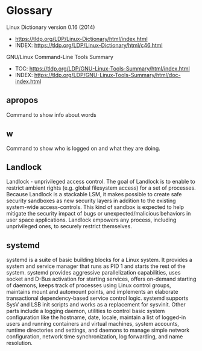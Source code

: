 # Glossary

Linux Dictionary version 0.16 (2014)
- https://tldp.org/LDP/Linux-Dictionary/html/index.html
- INDEX: https://tldp.org/LDP/Linux-Dictionary/html/c46.html

GNU/Linux Command-Line Tools Summary
- TOC: https://tldp.org/LDP/GNU-Linux-Tools-Summary/html/index.html
- INDEX: https://tldp.org/LDP/GNU-Linux-Tools-Summary/html/doc-index.html

## apropos
Command to show info about words

## w
Command to show who is logged on and what they are doing.

## Landlock
Landlock - unprivileged access control. The goal of Landlock is to enable to restrict ambient rights (e.g. global filesystem access) for a set of processes. Because Landlock is a stackable LSM, it makes possible to create safe security sandboxes as new security layers in addition to the existing system-wide access-controls. This kind of sandbox is expected to help mitigate the security impact of bugs or unexpected/malicious behaviors in user space applications. Landlock empowers any process, including unprivileged ones, to securely restrict themselves.

## systemd
systemd is a suite of basic building blocks for a Linux system. It provides a system and service manager that runs as PID 1 and starts the rest of the system. systemd provides aggressive parallelization capabilities, uses socket and D-Bus activation for starting services, offers on-demand starting of daemons, keeps track of processes using Linux control groups, maintains mount and automount points, and implements an elaborate transactional dependency-based service control logic. systemd supports SysV and LSB init scripts and works as a replacement for sysvinit. Other parts include a logging daemon, utilities to control basic system configuration like the hostname, date, locale, maintain a list of logged-in users and running containers and virtual machines, system accounts, runtime directories and settings, and daemons to manage simple network configuration, network time synchronization, log forwarding, and name resolution.
